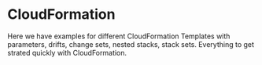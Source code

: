 # CloudFormation

Here we have examples for different CloudFormation Templates with parameters, drifts, change sets, nested stacks, stack sets. Everything to get strated quickly with CloudFormation. 
